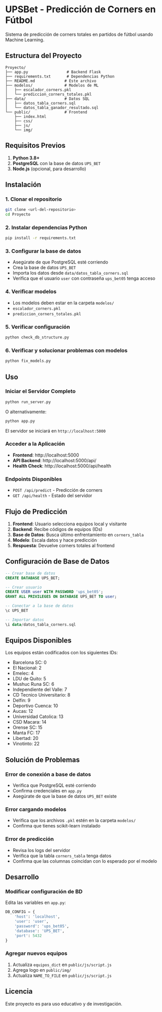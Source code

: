 # UPSBet - Predicción de Corners en Fútbol

Sistema de predicción de corners totales en partidos de fútbol usando Machine Learning.

## Estructura del Proyecto

```
Proyecto/
├── app.py                 # Backend Flask
├── requirements.txt       # Dependencias Python
├── README.md             # Este archivo
├── modelos/              # Modelos de ML
│   ├── escalador_corners.pkl
│   └── prediccion_corners_totales.pkl
├── data/                 # Datos SQL
│   ├── datos_tabla_corners.sql
│   └── datos_tabla_ganador_resultado.sql
└── public/               # Frontend
    ├── index.html
    ├── css/
    ├── js/
    └── img/
```

## Requisitos Previos

1. **Python 3.8+**
2. **PostgreSQL** con la base de datos `UPS_BET`
3. **Node.js** (opcional, para desarrollo)

## Instalación

### 1. Clonar el repositorio
```bash
git clone <url-del-repositorio>
cd Proyecto
```

### 2. Instalar dependencias Python
```bash
pip install -r requirements.txt
```

### 3. Configurar la base de datos
- Asegúrate de que PostgreSQL esté corriendo
- Crea la base de datos `UPS_BET`
- Importa los datos desde `data/datos_tabla_corners.sql`
- Verifica que el usuario `user` con contraseña `ups_bet05` tenga acceso

### 4. Verificar modelos
- Los modelos deben estar en la carpeta `modelos/`
- `escalador_corners.pkl`
- `prediccion_corners_totales.pkl`

### 5. Verificar configuración
```bash
python check_db_structure.py
```

### 6. Verificar y solucionar problemas con modelos
```bash
python fix_models.py
```

## Uso

### Iniciar el Servidor Completo
```bash
python run_server.py
```

O alternativamente:
```bash
python app.py
```

El servidor se iniciará en `http://localhost:5000`

### Acceder a la Aplicación
- **Frontend**: http://localhost:5000
- **API Backend**: http://localhost:5000/api/
- **Health Check**: http://localhost:5000/api/health

### Endpoints Disponibles

- `POST /api/predict` - Predicción de corners
- `GET /api/health` - Estado del servidor

## Flujo de Predicción

1. **Frontend**: Usuario selecciona equipos local y visitante
2. **Backend**: Recibe códigos de equipos (IDs)
3. **Base de Datos**: Busca último enfrentamiento en `corners_tabla`
4. **Modelo**: Escala datos y hace predicción
5. **Respuesta**: Devuelve corners totales al frontend

## Configuración de Base de Datos

```sql
-- Crear base de datos
CREATE DATABASE UPS_BET;

-- Crear usuario
CREATE USER user WITH PASSWORD 'ups_bet05';
GRANT ALL PRIVILEGES ON DATABASE UPS_BET TO user;

-- Conectar a la base de datos
\c UPS_BET

-- Importar datos
\i data/datos_tabla_corners.sql
```

## Equipos Disponibles

Los equipos están codificados con los siguientes IDs:
- Barcelona SC: 0
- El Nacional: 2
- Emelec: 4
- LDU de Quito: 5
- Mushuc Runa SC: 6
- Independiente del Valle: 7
- CD Tecnico Universitario: 8
- Delfin: 9
- Deportivo Cuenca: 10
- Aucas: 12
- Universidad Catolica: 13
- CSD Macara: 14
- Orense SC: 15
- Manta FC: 17
- Libertad: 20
- Vinotinto: 22

## Solución de Problemas

### Error de conexión a base de datos
- Verifica que PostgreSQL esté corriendo
- Confirma credenciales en `app.py`
- Asegúrate de que la base de datos `UPS_BET` existe

### Error cargando modelos
- Verifica que los archivos `.pkl` estén en la carpeta `modelos/`
- Confirma que tienes scikit-learn instalado

### Error de predicción
- Revisa los logs del servidor
- Verifica que la tabla `corners_tabla` tenga datos
- Confirma que las columnas coincidan con lo esperado por el modelo

## Desarrollo

### Modificar configuración de BD
Edita las variables en `app.py`:
```python
DB_CONFIG = {
    'host': 'localhost',
    'user': 'user',
    'password': 'ups_bet05',
    'database': 'UPS_BET',
    'port': 5432
}
```

### Agregar nuevos equipos
1. Actualiza `equipos_dict` en `public/js/script.js`
2. Agrega logo en `public/img/`
3. Actualiza `NAME_TO_FILE` en `public/js/script.js`

## Licencia

Este proyecto es para uso educativo y de investigación.
